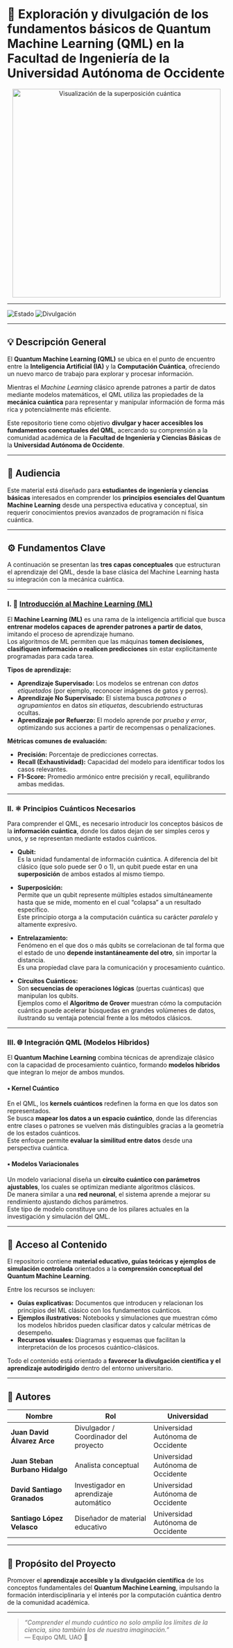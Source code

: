 # 🌌 Exploración y divulgación de los fundamentos básicos de Quantum Machine Learning (QML) en la Facultad de Ingeniería de la Universidad Autónoma de Occidente

<p align="center">
  <img src="images/superposicion.gif" alt="Visualización de la superposición cuántica" width="480">
</p>

---

![Estado](https://img.shields.io/badge/Estado-En%20Desarrollo-yellow)
![Divulgación](https://img.shields.io/badge/Divulgación-Científica-blue)

---

## 💡 Descripción General

El **Quantum Machine Learning (QML)** se ubica en el punto de encuentro entre la **Inteligencia Artificial (IA)** y la **Computación Cuántica**, ofreciendo un nuevo marco de trabajo para explorar y procesar información.  

Mientras el *Machine Learning* clásico aprende patrones a partir de datos mediante modelos matemáticos, el QML utiliza las propiedades de la **mecánica cuántica** para representar y manipular información de forma más rica y potencialmente más eficiente.

Este repositorio tiene como objetivo **divulgar y hacer accesibles los fundamentos conceptuales del QML**, acercando su comprensión a la comunidad académica de la **Facultad de Ingeniería y Ciencias Básicas** de la **Universidad Autónoma de Occidente**.

---

## 🧠 Audiencia

Este material está diseñado para **estudiantes de ingeniería y ciencias básicas** interesados en comprender los **principios esenciales del Quantum Machine Learning** desde una perspectiva educativa y conceptual, sin requerir conocimientos previos avanzados de programación ni física cuántica.

---

## ⚙️ Fundamentos Clave

A continuación se presentan las **tres capas conceptuales** que estructuran el aprendizaje del QML, desde la base clásica del Machine Learning hasta su integración con la mecánica cuántica.

---

### I. 🤖 [Introducción al Machine Learning (ML)]((docs/03_Introducción%20al%20Machine%20Learning.pdf))

El **Machine Learning (ML)** es una rama de la inteligencia artificial que busca **entrenar modelos capaces de aprender patrones a partir de datos**, imitando el proceso de aprendizaje humano.  
Los algoritmos de ML permiten que las máquinas **tomen decisiones, clasifiquen información o realicen predicciones** sin estar explícitamente programadas para cada tarea.

**Tipos de aprendizaje:**
- **Aprendizaje Supervisado:** Los modelos se entrenan con *datos etiquetados* (por ejemplo, reconocer imágenes de gatos y perros).  
- **Aprendizaje No Supervisado:** El sistema busca *patrones o agrupamientos* en datos *sin etiquetas*, descubriendo estructuras ocultas.  
- **Aprendizaje por Refuerzo:** El modelo aprende por *prueba y error*, optimizando sus acciones a partir de recompensas o penalizaciones.

**Métricas comunes de evaluación:**
- **Precisión:** Porcentaje de predicciones correctas.  
- **Recall (Exhaustividad):** Capacidad del modelo para identificar todos los casos relevantes.  
- **F1-Score:** Promedio armónico entre precisión y recall, equilibrando ambas medidas.

---

### II. ⚛️ Principios Cuánticos Necesarios

Para comprender el QML, es necesario introducir los conceptos básicos de la **información cuántica**, donde los datos dejan de ser simples ceros y unos, y se representan mediante estados cuánticos.

- **Qubit:**  
  Es la unidad fundamental de información cuántica. A diferencia del bit clásico (que solo puede ser 0 o 1), un qubit puede estar en una **superposición** de ambos estados al mismo tiempo.

- **Superposición:**  
  Permite que un qubit represente múltiples estados simultáneamente hasta que se mide, momento en el cual “colapsa” a un resultado específico.  
  Este principio otorga a la computación cuántica su carácter *paralelo* y altamente expresivo.

- **Entrelazamiento:**  
  Fenómeno en el que dos o más qubits se correlacionan de tal forma que el estado de uno **depende instantáneamente del otro**, sin importar la distancia.  
  Es una propiedad clave para la comunicación y procesamiento cuántico.

- **Circuitos Cuánticos:**  
  Son **secuencias de operaciones lógicas** (puertas cuánticas) que manipulan los qubits.  
  Ejemplos como el **Algoritmo de Grover** muestran cómo la computación cuántica puede acelerar búsquedas en grandes volúmenes de datos, ilustrando su ventaja potencial frente a los métodos clásicos.

---

### III. 🌐 Integración QML (Modelos Híbridos)

El **Quantum Machine Learning** combina técnicas de aprendizaje clásico con la capacidad de procesamiento cuántico, formando **modelos híbridos** que integran lo mejor de ambos mundos.

#### ▪ Kernel Cuántico  
En el QML, los **kernels cuánticos** redefinen la forma en que los datos son representados.  
Se busca **mapear los datos a un espacio cuántico**, donde las diferencias entre clases o patrones se vuelven más distinguibles gracias a la geometría de los estados cuánticos.  
Este enfoque permite **evaluar la similitud entre datos** desde una perspectiva cuántica.

#### ▪ Modelos Variacionales  
Un modelo variacional diseña un **circuito cuántico con parámetros ajustables**, los cuales se optimizan mediante algoritmos clásicos.  
De manera similar a una **red neuronal**, el sistema aprende a mejorar su rendimiento ajustando dichos parámetros.  
Este tipo de modelo constituye uno de los pilares actuales en la investigación y simulación del QML.

---

## 📘 Acceso al Contenido

El repositorio contiene **material educativo, guías teóricas y ejemplos de simulación controlada** orientados a la **comprensión conceptual del Quantum Machine Learning**.  

Entre los recursos se incluyen:
- **Guías explicativas:** Documentos que introducen y relacionan los principios del ML clásico con los fundamentos cuánticos.  
- **Ejemplos ilustrativos:** Notebooks y simulaciones que muestran cómo los modelos híbridos pueden clasificar datos y calcular métricas de desempeño.  
- **Recursos visuales:** Diagramas y esquemas que facilitan la interpretación de los procesos cuántico-clásicos.

Todo el contenido está orientado a **favorecer la divulgación científica y el aprendizaje autodirigido** dentro del entorno universitario.

---

## 👥 Autores

| Nombre | Rol | Universidad |
|--------|------|-------------|
| **Juan David Álvarez Arce** | Divulgador / Coordinador del proyecto | Universidad Autónoma de Occidente |
| **Juan Steban Burbano Hidalgo** | Analista conceptual | Universidad Autónoma de Occidente |
| **David Santiago Granados** | Investigador en aprendizaje automático | Universidad Autónoma de Occidente |
| **Santiago López Velasco** | Diseñador de material educativo | Universidad Autónoma de Occidente |

---

## 🌠 Propósito del Proyecto

Promover el **aprendizaje accesible y la divulgación científica** de los conceptos fundamentales del **Quantum Machine Learning**, impulsando la formación interdisciplinaria y el interés por la computación cuántica dentro de la comunidad académica.

---

> _“Comprender el mundo cuántico no solo amplía los límites de la ciencia, sino también los de nuestra imaginación.”_  
> — Equipo QML UAO 💫
